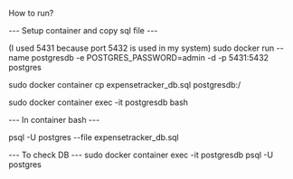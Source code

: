 How to run?

--- Setup container and copy sql file ---

(I used 5431 because port 5432 is used in my system)
sudo docker run --name postgresdb -e POSTGRES_PASSWORD=admin -d -p 5431:5432 postgres 

sudo docker container cp expensetracker_db.sql postgresdb:/

sudo docker container exec -it postgresdb bash

--- In container bash ---

psql -U postgres --file expensetracker_db.sql

--- To check DB ---
sudo docker container exec -it postgresdb psql -U postgres
